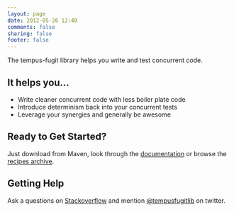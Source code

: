 ```yaml
---
layout: page
date: 2012-05-26 12:40
comments: false
sharing: false
footer: false
---
```


The tempus-fugit library helps you write and test concurrent code.

## It helps you...

* Write cleaner concurrent code with less boiler plate code
* Introduce determinism back into your concurrent tests
* Leverage your synergies and generally be awesome

## Ready to Get Started?

Just download from Maven, look through the [documentation](/documentation) or browse the [recipes archive](/recipes/archives).

## Getting Help

Ask a questions on [Stackoverflow](http://stackoverflow.com/) and mention [@tempusfugitlib](https://twitter.com/#!/tempusfugitlib) on twitter.